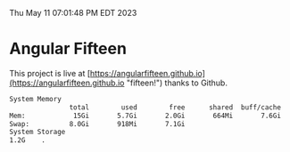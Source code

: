 Thu May 11 07:01:48 PM EDT 2023

# Angular Fifteen


This project is live at [https://angularfifteen.github.io](https://angularfifteen.github.io "fifteen!") thanks to Github.

```bash
System Memory
               total        used        free      shared  buff/cache   available
Mem:            15Gi       5.7Gi       2.0Gi       664Mi       7.6Gi       8.6Gi
Swap:          8.0Gi       918Mi       7.1Gi
System Storage
1.2G	.
